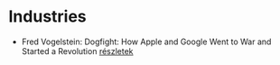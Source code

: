 # Industries

- Fred Vogelstein: Dogfight: How Apple and Google Went to War and Started a Revolution [részletek](_details/%7Bopf.creator%7D.md#id_642)